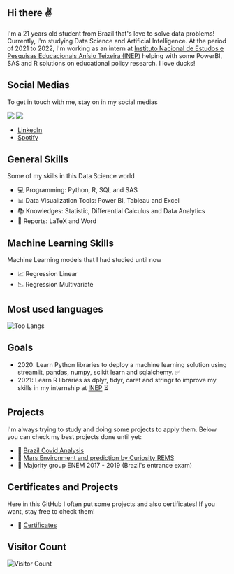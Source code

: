 ## Hi there ✌
I'm a 21 years old student from Brazil that's love to solve data problems! Currently, I'm studying Data Science and Artificial Intelligence. At the period of 2021 to 2022, I'm working as an intern at [Instituto Nacional de Estudos e Pesquisas Educacionais Anísio Teixeira (INEP)](https://www.gov.br/inep/pt-br) helping with some PowerBI, SAS and R solutions on educational policy research. I love ducks! 

## Social Medias 
To get in touch with me, stay on in my social medias

<a href="https://www.linkedin.com/in/victor-resende-508b75196/" target="_blank"><img src="https://img.shields.io/badge/-LinkedIn-%230077B5?style=for-the-badge&logo=linkedin&logoColor=white" target="_blank"></a>  <a href="https://open.spotify.com/user/victorresende?si=BAsJ2nxXSxOjjRn8c3uUZw)" target="_green"><img src="https://img.shields.io/badge/-Spotify-%230077B5?style=for-the-badge&logo=spotify&logoColor=Green" target="_green"></a> 

- [LinkedIn](https://www.linkedin.com/in/victor-resende-508b75196/)
- [Spotify](https://open.spotify.com/user/victorresende?si=BAsJ2nxXSxOjjRn8c3uUZw)


## General Skills
Some of my skills in this Data Science world
- 💻 Programming: Python, R, SQL and SAS
- 📊 Data Visualization Tools: Power BI, Tableau and Excel
- 📚 Knowledges: Statistic, Differential Calculus and Data Analytics
- 📃 Reports: LaTeX and Word


## Machine Learning Skills 
Machine Learning models that I had studied until now
- 📈 Regression Linear 
- 📉 Regression Multivariate 

## Most used languages
![Top Langs](https://github-readme-stats.vercel.app/api/top-langs/?username=victoresende19&layout=compact&theme=dracula&title_color=White)

## Goals
- 2020: Learn Python libraries to deploy a machine learning solution using streamlit, pandas, numpy, scikit learn and sqlalchemy. ✅
- 2021: Learn R libraries as dplyr, tidyr, caret and stringr to improve my skills in my internship at [INEP](https://www.gov.br/inep/pt-br) ⏳

## Projects 
I'm always trying to study and doing some projects to apply them. Below you can check my best projects done until yet:
- 🧱 [Brazil Covid Analysis](https://github.com/victoresende19/Brazil_covid_analysis)
- 🧱 [Mars Environment and prediction by Curiosity REMS](https://github.com/victoresende19/Mars_Curiosity)
- 🧱 Majority group ENEM 2017 - 2019 (Brazil's entrance exam)


## Certificates and Projects 
Here in this GitHub I often put some projects and also certificates! If you want, stay free to check them! 

- 📂 [Certificates](https://github.com/victoresende19/Certificates) 

## Visitor Count
![Visitor Count](https://profile-counter.glitch.me/{victoresende19}/count.svg)
